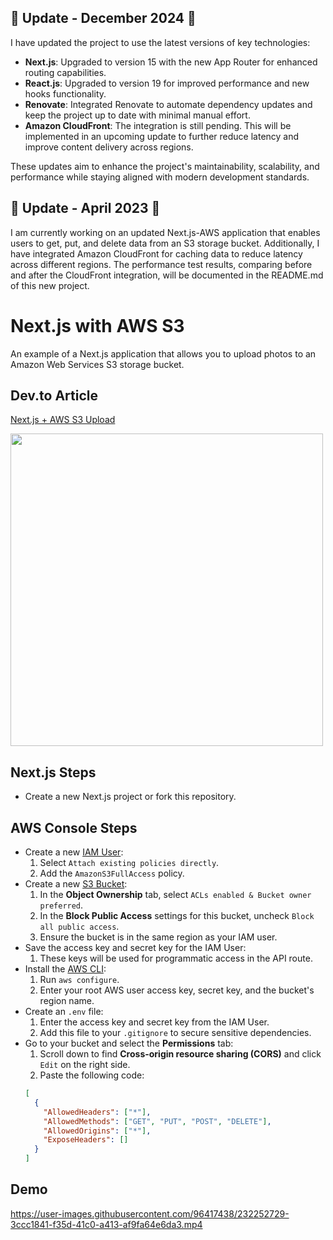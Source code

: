 ## 🎯 Update - December 2024 🎯

I have updated the project to use the latest versions of key technologies:

- **Next.js**: Upgraded to version 15 with the new App Router for enhanced routing capabilities.
- **React.js**: Upgraded to version 19 for improved performance and new hooks functionality.
- **Renovate**: Integrated Renovate to automate dependency updates and keep the project up to date with minimal manual
  effort.
- **Amazon CloudFront**: The integration is still pending. This will be implemented in an upcoming update to further
  reduce latency and improve content delivery across regions.

These updates aim to enhance the project's maintainability, scalability, and performance while staying aligned with
modern development standards.

## 🎯 Update - April 2023 🎯

I am currently working on an updated Next.js-AWS application that enables users to get, put, and delete data from an S3
storage bucket. Additionally, I have integrated Amazon CloudFront for caching data to reduce latency across different
regions. The performance test results, comparing before and after the CloudFront integration, will be documented in the
README.md of this new project.

# Next.js with AWS S3

An example of a Next.js application that allows you to upload photos to an Amazon Web Services S3 storage bucket.

## Dev.to Article

[Next.js + AWS S3 Upload](https://dev.to/imevanc/nextjs-aws-s3-upload-3njb)

<img src="https://user-images.githubusercontent.com/96417438/233210789-16e18fb3-9d31-4c17-8d09-8f3de2aa3133.png" width=500/>

## Next.js Steps

- Create a new Next.js project or fork this repository.

## AWS Console Steps

- Create a new [IAM User](https://aws.amazon.com/iam/):
    1. Select `Attach existing policies directly`.
    2. Add the `AmazonS3FullAccess` policy.
- Create a new [S3 Bucket](https://console.aws.amazon.com/s3/):
    1. In the **Object Ownership** tab, select `ACLs enabled & Bucket owner preferred`.
    2. In the **Block Public Access** settings for this bucket, uncheck `Block all public access`.
    3. Ensure the bucket is in the same region as your IAM user.
- Save the access key and secret key for the IAM User:
    1. These keys will be used for programmatic access in the API route.
- Install the [AWS CLI](https://aws.amazon.com/cli/):
    1. Run `aws configure`.
    2. Enter your root AWS user access key, secret key, and the bucket's region name.
- Create an `.env` file:
    1. Enter the access key and secret key from the IAM User.
    2. Add this file to your `.gitignore` to secure sensitive dependencies.
- Go to your bucket and select the **Permissions** tab:
    1. Scroll down to find **Cross-origin resource sharing (CORS)** and click `Edit` on the right side.
    2. Paste the following code:
  ```json
  [
    {
      "AllowedHeaders": ["*"],
      "AllowedMethods": ["GET", "PUT", "POST", "DELETE"],
      "AllowedOrigins": ["*"],
      "ExposeHeaders": []
    }
  ] 
  ```

## Demo

https://user-images.githubusercontent.com/96417438/232252729-3ccc1841-f35d-41c0-a413-af9fa64e6da3.mp4

